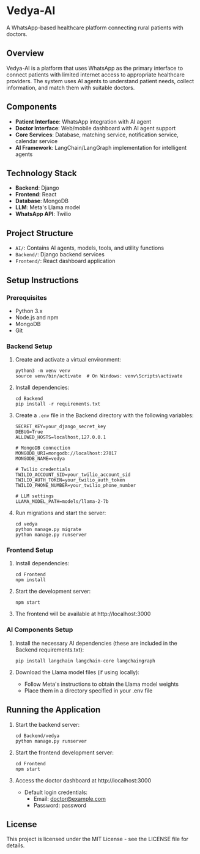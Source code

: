 # Vedya-AI

A WhatsApp-based healthcare platform connecting rural patients with doctors.

## Overview

Vedya-AI is a platform that uses WhatsApp as the primary interface to connect patients with limited internet access to appropriate healthcare providers. The system uses AI agents to understand patient needs, collect information, and match them with suitable doctors.

## Components

- **Patient Interface**: WhatsApp integration with AI agent
- **Doctor Interface**: Web/mobile dashboard with AI agent support
- **Core Services**: Database, matching service, notification service, calendar service
- **AI Framework**: LangChain/LangGraph implementation for intelligent agents

## Technology Stack

- **Backend**: Django
- **Frontend**: React
- **Database**: MongoDB
- **LLM**: Meta's Llama model
- **WhatsApp API**: Twilio

## Project Structure

- `AI/`: Contains AI agents, models, tools, and utility functions
- `Backend/`: Django backend services
- `Frontend/`: React dashboard application

## Setup Instructions

### Prerequisites

- Python 3.x
- Node.js and npm
- MongoDB
- Git

### Backend Setup

1. Create and activate a virtual environment:
   ```
   python3 -m venv venv
   source venv/bin/activate  # On Windows: venv\Scripts\activate
   ```

2. Install dependencies:
   ```
   cd Backend
   pip install -r requirements.txt
   ```

3. Create a `.env` file in the Backend directory with the following variables:
   ```
   SECRET_KEY=your_django_secret_key
   DEBUG=True
   ALLOWED_HOSTS=localhost,127.0.0.1
   
   # MongoDB connection
   MONGODB_URI=mongodb://localhost:27017
   MONGODB_NAME=vedya
   
   # Twilio credentials
   TWILIO_ACCOUNT_SID=your_twilio_account_sid
   TWILIO_AUTH_TOKEN=your_twilio_auth_token
   TWILIO_PHONE_NUMBER=your_twilio_phone_number
   
   # LLM settings
   LLAMA_MODEL_PATH=models/llama-2-7b
   ```

4. Run migrations and start the server:
   ```
   cd vedya
   python manage.py migrate
   python manage.py runserver
   ```

### Frontend Setup

1. Install dependencies:
   ```
   cd Frontend
   npm install
   ```

2. Start the development server:
   ```
   npm start
   ```

3. The frontend will be available at http://localhost:3000

### AI Components Setup

1. Install the necessary AI dependencies (these are included in the Backend requirements.txt):
   ```
   pip install langchain langchain-core langchaingraph
   ```

2. Download the Llama model files (if using locally):
   - Follow Meta's instructions to obtain the Llama model weights
   - Place them in a directory specified in your .env file

## Running the Application

1. Start the backend server:
   ```
   cd Backend/vedya
   python manage.py runserver
   ```

2. Start the frontend development server:
   ```
   cd Frontend
   npm start
   ```

3. Access the doctor dashboard at http://localhost:3000
   - Default login credentials:
     - Email: doctor@example.com
     - Password: password

## License

This project is licensed under the MIT License - see the LICENSE file for details.